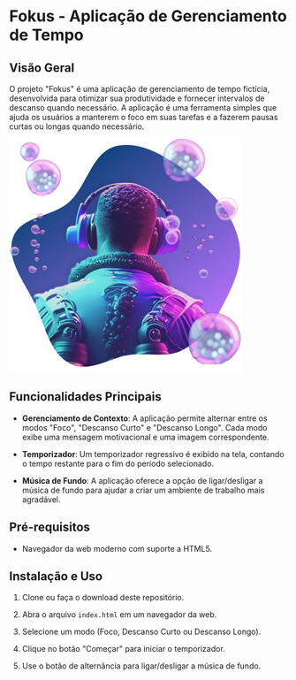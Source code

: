 # Fokus - Aplicação de Gerenciamento de Tempo

## Visão Geral

O projeto "Fokus" é uma aplicação de gerenciamento de tempo fictícia, desenvolvida para otimizar sua produtividade e fornecer intervalos de descanso quando necessário. A aplicação é uma ferramenta simples que ajuda os usuários a manterem o foco em suas tarefas e a fazerem pausas curtas ou longas quando necessário.

![Fokus Screenshot](/imagens/foco.png)

## Funcionalidades Principais

- **Gerenciamento de Contexto**: A aplicação permite alternar entre os modos "Foco", "Descanso Curto" e "Descanso Longo". Cada modo exibe uma mensagem motivacional e uma imagem correspondente.

- **Temporizador**: Um temporizador regressivo é exibido na tela, contando o tempo restante para o fim do período selecionado.

- **Música de Fundo**: A aplicação oferece a opção de ligar/desligar a música de fundo para ajudar a criar um ambiente de trabalho mais agradável.

## Pré-requisitos

- Navegador da web moderno com suporte a HTML5.

## Instalação e Uso

1. Clone ou faça o download deste repositório.

2. Abra o arquivo `index.html` em um navegador da web.

3. Selecione um modo (Foco, Descanso Curto ou Descanso Longo).

4. Clique no botão "Começar" para iniciar o temporizador.

5. Use o botão de alternância para ligar/desligar a música de fundo.


